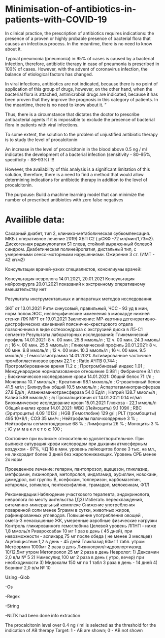 # Minimisation-of-antibiotics-in-patients-with-COVID-19


In clinical practice, the prescription of antibiotics requires indications: the presence of a proven or highly probable presence of bacterial flora that causes an infectious process. In the meantime, there is no need to know about it. 

Typical pneumonia (pneumonia) in 95% of cases is caused by a bacterial infection, therefore, antibiotic therapy in case of pneumonia is prescribed in 100% of cases. However, with the advent of coronavirus infection, the balance of etiological factors has changed.

In viral infections, antibiotics are not indicated, because there is no point of application of this group of drugs, however, on the other hand, when the bacterial flora is attached, antimicrobial drugs are indicated, because it has been proven that they improve the prognosis in this category of patients. In the meantime, there is no need to know about it. ”

Thus, there is a circumstance that dictates the doctor to prescribe antibacterial agents if it is impossible to exclude the presence of bacterial flora in patients with viral infections.

To some extent, the solution to the problem of unjustified antibiotic therapy is to study the level of procalcitonin

An increase in the level of procalcitonin in the blood above 0.5 ng / ml indicates the development of a bacterial infection (sensitivity - 80–95%, specificity - 88–93%) !!!

However, the availability of this analysis is a significant limitation of this solution, therefore, there is a need to find a method that would allow determining indications for antibiotic therapy in addition to the level of procalcitonin.




The purpouse: Build a machine learning model that can minimize the number of prescribed antibiotics with zero false negatives
# Availible data:
Сахарный диабет, тип 2, клинико-метаболическая субкомпенсация. МКБ ( оперативное лечение 2019) ХБП С2 ( рСКФ -72 мл/мин/1,73м2). Дискогенная радикулопатия S1 слева, стойкий выраженный болевой синдром. Диабетическая полинейропатия, дистальный тип, с умеренными сенсо-моторными нарушениями. Ожирение 3 ст. (ИМТ - 42 кг/м2)​

Консультации врачей-узких специалистов, консилиумы врачей:​

Консультация невролога 14.01.2021, 20.01.2021 Консультация нейрохирурга 20.01.2021 показаний к экстренному оперативному вмешательству нет​

Результаты инструментальных и аппаратных методов исследования:​

ЭКГ от 13.01.2021 Ритм синусовый, правильный, ЧСС - 93 уд в мин, норм.полож.ЭОС, неспецифические изменения в миокарде нижней стенки ЛЖ МРТ от 19.01.2021 Заключение: МР-картина дегенеративно-дистрофических изменений пояснично-крестцового отдела позвоночника в виде остеохондроза с экструзией диска в Л5-С1 сегменте Результаты лабораторных исследований: Гликемический профиль 14.01.2021: 8 ч. 00 мин. 25.8 ммоль/л ; 12 ч. 00 мин. 24.3 ммоль/л ; 16 ч. 00 мин. 25.5 ммоль/л ; Гликемический профиль 20.01.2021: 8 ч. 00 мин. 9.8 ммоль/л ; 12 ч. 00 мин. 10.3 ммоль/л ; 16 ч. 00 мин. 9.5 ммоль/л ; Гемостазиограмма 14.01.2021: Активированное частичное тромбопластиновое время 22.1 с ; Ratio АЧТВ 0.744 ; Протромбированное время 11.2 с ; Протромбиновый индекс 1.01 ; Международное нормализованное отношение 0.981 ; Фибриноген 8.1 г/л ; Биохимическое исследование крови 14.01.2021: Общий белок 71 г/л ; Мочевина 10.7 ммоль/л ; Креатинин 98.1 мкмоль/л ; C-реактивный белок 41.5 мг/л ; Билирубин общий 10.5 мкмоль/л ; Аспартатаминотрансфераза 27.8 Ед/л ; Аланинаминотрансфераза 54.0 Ед/л ; Натрий 138.7 ммоль/л ; Калий 5.89 ммоль/л ; э\ Прокальцитонин от 14.01.2021 0.14 нг/мл Биохимическое исследование крови 15.01.2021 Глюкоза - 22,1 ммоль/л Общий анализ крови 14.01.2021: WBC (Лейкоциты) 9.1 109/l ; RBC (Эритроциты) 4.09 1012/l ; HGB (Гемоглобин) 129 g/l ; PLT (тромбоциты) 495 10*9/l ; СОЭ 35 мм/ч ; Нейтрофилы палочкоядерные 3 % ; Нейтрофилы сегментоядерные 68 % ; Лимфоциты 26 % ; Моноциты 3 % ; \С у м м а к л е т о к: 100 ;​

Состояние при выписке: относительно удовлетворительное. При выписке сатурация крови кислородом при дыхании атмосферным воздухом - 97%, ЧД 18 в мин. уровень лейкоцитов более 3 тыс. на мл., не лихорадит более 3 дней без жаропонижающих. Уровень СРБ менее 2х норм​

Проведенное лечение: гепарин, пантопрозол, ацецезон, гликлазид, метформин, лизиноприл, метопролол, индапамид, эуфиллин, новокаин, димедрол, вит группы В, ксефокам, толперизон, карбомазепин, кетаролак, зопиклон, пентоксифиллин, трамадол, мелоксикам, ФТЛ​

Рекомендации:Наблюдение участкового терапевта, эндокринолога, невролога по месту жительства (Д3) Избегать переохлаждений, витаминно-минеральный комплекс Снижение употребления поваренной соли менее 5грамм в сутки, животных жиров, рафинированных углеводов. Повышение употребления овощей , омега-3 ненасышеные ЖК, умеренные аэробные физические нагрузки Контроль гликированного гемоглобина Целевой уровень ЛПНП - ниже 1,8 ммоль/л Ривароксабан 10 мг 1 раз в день ( 45 дней), при невозможности - аспикард 75 мг после обеда ( не менее 3 месяцев) Ацетилцистеин 1,2 в день - 45 дней Гликлазид 60мг 1 табл. утром Метформин 1000мг 2 раза в день Лизиноприл/гидрохлортиазид 10/12,5мг утром Метопролол 25 мг 2 раза в день Невролог: 1) Дексамин 2,0 в/м № 5 2) Нимесулид 100 мг 2 раза в день ( утро, вечер) при необходимости 3) Мидокалм 150 мг по 1 табл 3 раза в день - 14 дней 4) Боривит 2,0 в/м № 10

Using 
-Glob​

-Os​

-Regex​

-String​

-NLTK
had been done info extraction




The procalcitonin level over 0.4 ng / ml is selected as the threshold for the indication of AB therapy
Target:
1 - AB are shown;
0 - AB not shown
